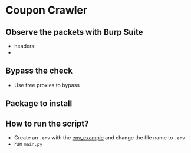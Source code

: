 # Coupon Crawler
## Observe the packets with Burp Suite
- headers:
- 
## Bypass the check
- Use free proxies to bypass
## Package to install
## How to run the script?
- Create an `.env` with the [env_example](https://github.com/jeff14994/coupon-crawler/blob/main/env_example) and change the file name to `.env`
- run `main.py`